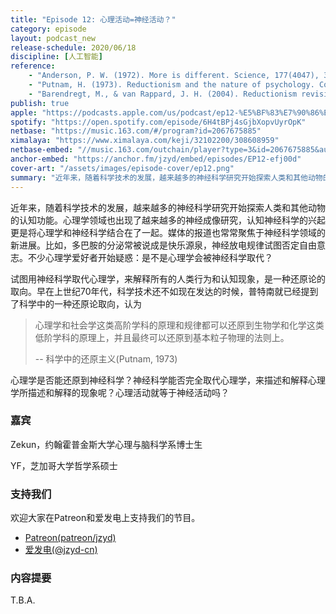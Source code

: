```yaml
---
title: "Episode 12: 心理活动=神经活动？"
category: episode
layout: podcast_new
release-schedule: 2020/06/18
discipline: [人工智能]
reference: 
    - "Anderson, P. W. (1972). More is different. Science, 177(4047), 393-396."
    - "Putnam, H. (1973). Reductionism and the nature of psychology. Cognition."
    - "Barendregt, M., & van Rappard, J. H. (2004). Reductionism revisited: On the role of reduction in psychology. Theory & Psychology, 14(4), 453-474."
publish: true
apple: "https://podcasts.apple.com/us/podcast/ep12-%E5%BF%83%E7%90%86%E6%B4%BB%E5%8A%A8-%E7%A5%9E%E7%BB%8F%E6%B4%BB%E5%8A%A8/id1490374590?i=1000478424343"
spotify: "https://open.spotify.com/episode/6H4tBPj4sGjbXopvUyrOpK"
netbase: "https://music.163.com/#/program?id=2067675885"
ximalaya: "https://www.ximalaya.com/keji/32102200/308608959"
netbase-embed: "//music.163.com/outchain/player?type=3&id=2067675885&auto=0"
anchor-embed: "https://anchor.fm/jzyd/embed/episodes/EP12-efj00d"
cover-art: "/assets/images/episode-cover/ep12.png"
summary: "近年来，随着科学技术的发展，越来越多的神经科学研究开始探索人类和其他动物的认知功能。心理学领域也出现了越来越多的神经成像研究，认知神经科学的兴起更是将心理学和神经科学结合在了一起。媒体的报道也常常聚焦于神经科学领域的新进展。比如，多巴胺的分泌常被说成是快乐源泉，神经放电规律试图否定自由意志。不少心理学爱好者开始疑惑：是不是心理学会被神经科学取代？"
---
```


近年来，随着科学技术的发展，越来越多的神经科学研究开始探索人类和其他动物的认知功能。心理学领域也出现了越来越多的神经成像研究，认知神经科学的兴起更是将心理学和神经科学结合在了一起。媒体的报道也常常聚焦于神经科学领域的新进展。比如，多巴胺的分泌常被说成是快乐源泉，神经放电规律试图否定自由意志。不少心理学爱好者开始疑惑：是不是心理学会被神经科学取代？

试图用神经科学取代心理学，来解释所有的人类行为和认知现象，是一种还原论的取向。早在上世纪70年代，科学技术还不如现在发达的时候，普特南就已经提到了科学中的一种还原论取向，认为

> 心理学和社会学这类高阶学科的原理和规律都可以还原到生物学和化学这类低阶学科的原理上，并且最终可以还原到基本粒子物理的法则上。
>
> -- 科学中的还原主义(Putnam, 1973)


心理学是否能还原到神经科学？神经科学能否完全取代心理学，来描述和解释心理学所描述和解释的现象呢？心理活动就等于神经活动吗？

### 嘉宾

Zekun，约翰霍普金斯大学心理与脑科学系博士生

YF，芝加哥大学哲学系硕士

### 支持我们

欢迎大家在Patreon和爱发电上支持我们的节目。

- [Patreon(patreon/jzyd)](https://www.patreon.com/jzyd)
- [爱发电(@jzyd-cn)](https://afdian.net/@jzyd-cn)

### 内容提要
 
T.B.A.